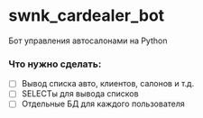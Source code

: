 # swnk_cardealer_bot
Бот управления автосалонами на Python </br>

### Что нужно сделать:
- [ ] Вывод списка авто, клиентов, салонов и т.д.
- [ ] SELECTы для вывода списков
- [ ] Отдельные БД для каждого пользователя
